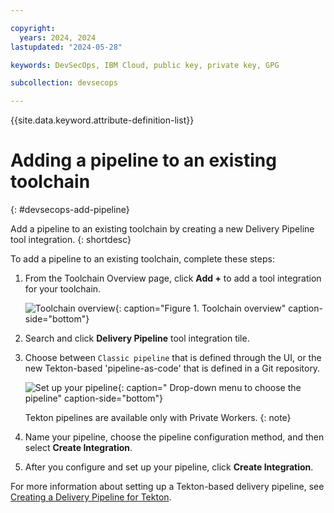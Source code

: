 ```yaml
---

copyright:
  years: 2024, 2024
lastupdated: "2024-05-28"

keywords: DevSecOps, IBM Cloud, public key, private key, GPG

subcollection: devsecops

---
```


{{site.data.keyword.attribute-definition-list}}

# Adding a pipeline to an existing toolchain
{: #devsecops-add-pipeline}

 Add a pipeline to an existing toolchain by creating a new Delivery Pipeline tool integration.
{: shortdesc}

To add a pipeline to an existing toolchain, complete these steps:

1. From the Toolchain Overview page, click **Add +** to add a tool integration for your toolchain.

   ![Toolchain overview](images/toolchain-overview.png){: caption="Figure 1. Toolchain overview" caption-side="bottom"}

2. Search and click **Delivery Pipeline** tool integration tile.

3. Choose between `Classic pipeline` that is defined through the UI, or the new Tekton-based 'pipeline-as-code' that is defined in a Git repository.

   ![Set up your pipeline](images/setup-new-pipeline.png){: caption=" Drop-down menu to choose the pipeline" caption-side="bottom"}

   Tekton pipelines are available only with Private Workers.
   {:  note}

4. Name your pipeline, choose the pipeline configuration method, and then select **Create Integration**.

5. After you configure and set up your pipeline, click **Create Integration**.

For more information about setting up a Tekton-based delivery pipeline, see [Creating a Delivery Pipeline for Tekton](/docs/ContinuousDelivery?topic=ContinuousDelivery-tekton-pipelines&interface=ui#configure_tekton_pipeline).
